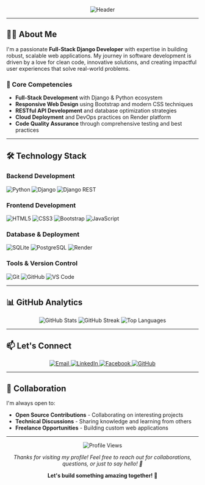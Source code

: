 <div align="center">
  <img src="https://capsule-render.vercel.app/api?type=waving&color=gradient&customColorList=1E3A8A,1E40AF,3B82F6,1D4ED8,2563EB&height=300&section=header&text=Hello,%20I'm%20Jerald!&fontSize=60&animation=fadeIn&fontAlignY=38&desc=Full-Stack%20Django%20Developer%20|%20Python%20Enthusiast%20|%20Problem%20Solver&descAlignY=55&descAlign=50" alt="Header" />
</div>

---

## 👨‍💻 About Me

I'm a passionate **Full-Stack Django Developer** with expertise in building robust, scalable web applications. My journey in software development is driven by a love for clean code, innovative solutions, and creating impactful user experiences that solve real-world problems.

### 🎯 Core Competencies
- **Full-Stack Development** with Django & Python ecosystem
- **Responsive Web Design** using Bootstrap and modern CSS techniques
- **RESTful API Development** and database optimization strategies
- **Cloud Deployment** and DevOps practices on Render platform
- **Code Quality Assurance** through comprehensive testing and best practices

---

## 🛠️ Technology Stack

### **Backend Development**
![Python](https://img.shields.io/badge/Python-3776AB?style=for-the-badge&logo=python&logoColor=white)
![Django](https://img.shields.io/badge/Django-092E20?style=for-the-badge&logo=django&logoColor=white)
![Django REST](https://img.shields.io/badge/Django_REST-ff1709?style=for-the-badge&logoColor=white&color=ff8a65&labelColor=gray)

### **Frontend Development**
![HTML5](https://img.shields.io/badge/HTML5-E34F26?style=for-the-badge&logo=html5&logoColor=white)
![CSS3](https://img.shields.io/badge/CSS3-1572B6?style=for-the-badge&logo=css3&logoColor=white)
![Bootstrap](https://img.shields.io/badge/Bootstrap-563D7C?style=for-the-badge&logo=bootstrap&logoColor=white)
![JavaScript](https://img.shields.io/badge/JavaScript-F7DF1E?style=for-the-badge&logo=javascript&logoColor=black)

### **Database & Deployment**
![SQLite](https://img.shields.io/badge/SQLite-07405E?style=for-the-badge&logo=sqlite&logoColor=white)
![PostgreSQL](https://img.shields.io/badge/PostgreSQL-316192?style=for-the-badge&logo=postgresql&logoColor=white)
![Render](https://img.shields.io/badge/Render-00ADD9?style=for-the-badge&logo=render&logoColor=white)

### **Tools & Version Control**
![Git](https://img.shields.io/badge/Git-F05032?style=for-the-badge&logo=git&logoColor=white)
![GitHub](https://img.shields.io/badge/GitHub-100000?style=for-the-badge&logo=github&logoColor=white)
![VS Code](https://img.shields.io/badge/VS_Code-007ACC?style=for-the-badge&logo=visual-studio-code&logoColor=white)

---

## 📊 GitHub Analytics

<div align="center">
  <img src="https://github-readme-stats.vercel.app/api?username=Huerte&show_icons=true&theme=tokyonight&hide_border=true&bg_color=0D1117&title_color=5ce1e6&icon_color=5ce1e6&text_color=ffffff" alt="GitHub Stats" />
  
  <img src="https://github-readme-streak-stats.herokuapp.com/?user=Huerte&theme=tokyonight&hide_border=true&background=0D1117&stroke=5ce1e6&ring=5ce1e6&fire=5ce1e6&currStreakNum=ffffff&currStreakLabel=ffffff&sideNums=ffffff&sideLabels=ffffff&dates=ffffff" alt="GitHub Streak" />
  
  <img src="https://github-readme-stats.vercel.app/api/top-langs/?username=Huerte&layout=compact&theme=tokyonight&hide_border=true&bg_color=0D1117&title_color=5ce1e6&text_color=ffffff" alt="Top Languages" />
</div>

---

## 📫 Let's Connect

<div align="center">
  <a href="mailto:huertejerald@gmail.com">
    <img src="https://img.shields.io/badge/Gmail-D14836?style=for-the-badge&logo=gmail&logoColor=white" alt="Email" />
  </a>
  <a href="https://www.linkedin.com/in/huertejerald">
    <img src="https://img.shields.io/badge/LinkedIn-0077B5?style=for-the-badge&logo=linkedin&logoColor=white" alt="LinkedIn" />
  </a>
  <a href="https://facebook.com/huertejerald.dev">
    <img src="https://img.shields.io/badge/Facebook-1877F2?style=for-the-badge&logo=facebook&logoColor=white" alt="Facebook" />
  </a>
  <a href="https://github.com/Huerte">
    <img src="https://img.shields.io/badge/GitHub-100000?style=for-the-badge&logo=github&logoColor=white" alt="GitHub" />
  </a>
</div>

---

## 🤝 Collaboration

I'm always open to:
- **Open Source Contributions** - Collaborating on interesting projects
- **Technical Discussions** - Sharing knowledge and learning from others
- **Freelance Opportunities** - Building custom web applications
---

<div align="center">
  <img src="https://komarev.com/ghpvc/?username=Huerte&style=flat-square&color=blue" alt="Profile Views" />
  
  <p><em>Thanks for visiting my profile! Feel free to reach out for collaborations, questions, or just to say hello! 👋</em></p>
  
  <p><strong>Let's build something amazing together! 🚀</strong></p>
</div>
